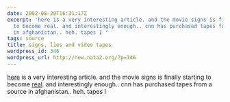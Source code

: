 ```yaml
---
date: 2002-08-20T16:31:17Z
excerpt: 'here is a very interesting article. and the movie signs is finally starting
  to become real. and interestingly enough.. cnn has purchased tapes from a source
  in afghanistan.. heh. tapes I '
tags: source
title: signs, lies and video tapes
wordpress_id: 346
wordpress_url: http://new.nata2.org/?p=346
---
```


<a href="http://www.scoop.co.nz/mason/stories/HL0208/S00068.htm">here</a> is a very interesting article. and the movie signs is finally starting to become <a href="http://www.timesonline.co.uk/article/0,,3-389122,00.html">real</a>. and interestingly enough.. cnn has purchased tapes from a source in afghanistan.. heh. tapes I 

